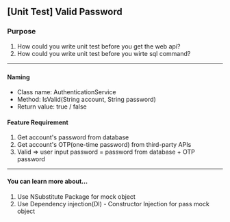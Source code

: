 ## [Unit Test] Valid Password

### Purpose 
1. How could you write unit test before you get the web api?
2. How could you write unit test before you wirte sql command?

***

### 

#### Naming
 * Class name: AuthenticationService
 * Method: IsValid(String account, String password)
 * Return value: true / false

#### Feature Requirement 
 1. Get account's password from database
 2. Get account's OTP(one-time password) from third-party APIs
 3. Valid => user input password = password from database + OTP password

***

#### You can learn more about...
 1. Use NSubstitute Package for mock object
 2. Use Dependency injection(DI) - Constructor Injection for pass mock object
